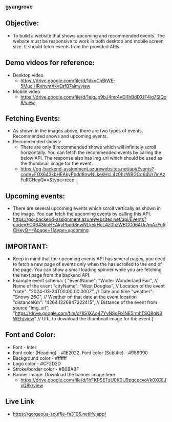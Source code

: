 ### gyangrove

## Objective:
- To build a website that shows upcoming and recommended events. The website must be responsive to work in both desktop and mobile screen size. It should fetch events from the provided APIs.

## Demo videos for reference:
- Desktop video
    - https://drive.google.com/file/d/1dkvCnBiWE-5MuciHRvhymXkvEsfB7aim/view
- Mobile video
    - https://drive.google.com/file/d/1ejqJp9bJ4mr4vDl1hBdIXUF4ig7SIQo8/view

## Fetching Events:
- As shown in the images above, there are two types of events. Recommended shows and upcoming events. 
- Recommended shows:
    - There are only 8 recommended shows which will infinitely scroll horizontally. You can fetch the recommended events by calling the below API. The response also has img_url which should be used as the thumbnail image for the event.
    - https://gg-backend-assignment.azurewebsites.net/api/Events?code=FOX643kbHEAkyPbdd8nwNLkekHcL4z0hzWBGCd64Ur7mAzFuRCHeyQ==&type=reco

## Upcoming events:
- There are several upcoming events which scroll vertically as shown in the image. You can fetch the upcoming events by calling this API. 
- https://gg-backend-assignment.azurewebsites.net/api/Events?code=FOX643kbHEAkyPbdd8nwNLkekHcL4z0hzWBGCd64Ur7mAzFuRCHeyQ==&page=1&type=upcoming

## IMPORTANT: 
- Keep in mind that the upcoming events API has several pages, you need to fetch a new page of events only when the has scrolled to the end of the page. You can show a small loading spinner while you are fetching the next page from the backend API.
- Example event schema:
{
    "eventName": "Winter Wonderland Fair", // Name of the event
    "cityName": "West Douglas", // Location of the event
    "date": "2024-03-24T00:00:00.000Z", // Date and time
    "weather": "Snowy 26C", // Weather on that date at the event location
    "distanceKm": "4264.1226847222415", // Distance of the event from source
    "img_url": "https://drive.google.com/file/d/1lS1XAo47YvNSoFp1NE5rmhTSQ8qNBWEh/view" // URL to download the thumbnail image for the event
}

## Font and Color:
- Font - Inter
- Font color (Heading) - #1E2022, Font color (Subtitle) - #989090
- Background color - #ffffff
- Logo color - #CF2D2D
- Stroke/border color - #B0BABF
- Banner Image: Download the banner image here
    - https://drive.google.com/file/d/1hFKPSETzU0K0U9pgcpcvoVk0XCEJxQ8k/view

## Live Link
- https://gorgeous-souffle-fa3106.netlify.app/
